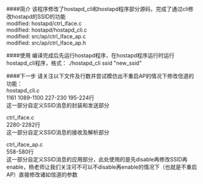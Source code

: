 ####简介 
该程序修改了hostapd_cli和hostapd程序部分源码，完成了通过cli修改hostapd的SSID的功能  
modified:   hostapd/ctrl_iface.c  
modified:   hostapd/hostapd_cli.c  
modified:   src/ap/ctrl_iface_ap.c  
modified:   src/ap/ctrl_iface_ap.h  


####使用 
编译完成后先运行hostapd程序，在hostapd程序运行时运行hostapd_cli程序，格式：
./hostapd_cli ssid "new_ssid"

####下一步 
请关注以下文件及行数并尝试模仿出不重启AP的情况下修改信道的功能：  
hostapd_cli.c    	
1161 1089-1100 227-230 195-224行  
这一部分自定义SSID消息的封装和发送部分   

ctrl_iface.c		
2280-2282行   
这一部分自定义SSID消息的接收及解析部分  

ctrl_iface_ap.c	 
558-580行   
这一部分自定义SSID消息的应用部分，此处使用的是先disable再修改SSID再enable，杨老师让我们关注可不可以不disable再enable的情况下（也就是不重启AP）直接修改诸如信道的参数
